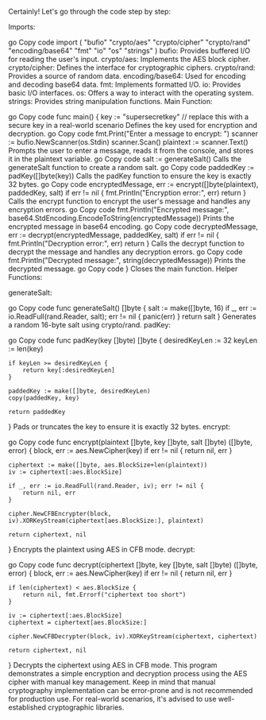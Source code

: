 Certainly! Let's go through the code step by step:

Imports:

go
Copy code
import (
"bufio"
"crypto/aes"
"crypto/cipher"
"crypto/rand"
"encoding/base64"
"fmt"
"io"
"os"
"strings"
)
bufio: Provides buffered I/O for reading the user's input.
crypto/aes: Implements the AES block cipher.
crypto/cipher: Defines the interface for cryptographic ciphers.
crypto/rand: Provides a source of random data.
encoding/base64: Used for encoding and decoding base64 data.
fmt: Implements formatted I/O.
io: Provides basic I/O interfaces.
os: Offers a way to interact with the operating system.
strings: Provides string manipulation functions.
Main Function:

go
Copy code
func main() {
key := "supersecretkey" // replace this with a secure key in a real-world scenario
Defines the key used for encryption and decryption.
go
Copy code
fmt.Print("Enter a message to encrypt: ")
scanner := bufio.NewScanner(os.Stdin)
scanner.Scan()
plaintext := scanner.Text()
Prompts the user to enter a message, reads it from the console, and stores it in the plaintext variable.
go
Copy code
salt := generateSalt()
Calls the generateSalt function to create a random salt.
go
Copy code
paddedKey := padKey([]byte(key))
Calls the padKey function to ensure the key is exactly 32 bytes.
go
Copy code
encryptedMessage, err := encrypt([]byte(plaintext), paddedKey, salt)
if err != nil {
fmt.Println("Encryption error:", err)
return
}
Calls the encrypt function to encrypt the user's message and handles any encryption errors.
go
Copy code
fmt.Println("Encrypted message:", base64.StdEncoding.EncodeToString(encryptedMessage))
Prints the encrypted message in base64 encoding.
go
Copy code
decryptedMessage, err := decrypt(encryptedMessage, paddedKey, salt)
if err != nil {
fmt.Println("Decryption error:", err)
return
}
Calls the decrypt function to decrypt the message and handles any decryption errors.
go
Copy code
fmt.Println("Decrypted message:", string(decryptedMessage))
Prints the decrypted message.
go
Copy code
}
Closes the main function.
Helper Functions:

generateSalt:

go
Copy code
func generateSalt() []byte {
salt := make([]byte, 16)
if \_, err := io.ReadFull(rand.Reader, salt); err != nil {
panic(err)
}
return salt
}
Generates a random 16-byte salt using crypto/rand.
padKey:

go
Copy code
func padKey(key []byte) []byte {
desiredKeyLen := 32
keyLen := len(key)

    if keyLen >= desiredKeyLen {
        return key[:desiredKeyLen]
    }

    paddedKey := make([]byte, desiredKeyLen)
    copy(paddedKey, key)

    return paddedKey

}
Pads or truncates the key to ensure it is exactly 32 bytes.
encrypt:

go
Copy code
func encrypt(plaintext []byte, key []byte, salt []byte) ([]byte, error) {
block, err := aes.NewCipher(key)
if err != nil {
return nil, err
}

    ciphertext := make([]byte, aes.BlockSize+len(plaintext))
    iv := ciphertext[:aes.BlockSize]

    if _, err := io.ReadFull(rand.Reader, iv); err != nil {
        return nil, err
    }

    cipher.NewCFBEncrypter(block, iv).XORKeyStream(ciphertext[aes.BlockSize:], plaintext)

    return ciphertext, nil

}
Encrypts the plaintext using AES in CFB mode.
decrypt:

go
Copy code
func decrypt(ciphertext []byte, key []byte, salt []byte) ([]byte, error) {
block, err := aes.NewCipher(key)
if err != nil {
return nil, err
}

    if len(ciphertext) < aes.BlockSize {
        return nil, fmt.Errorf("ciphertext too short")
    }

    iv := ciphertext[:aes.BlockSize]
    ciphertext = ciphertext[aes.BlockSize:]

    cipher.NewCFBDecrypter(block, iv).XORKeyStream(ciphertext, ciphertext)

    return ciphertext, nil

}
Decrypts the ciphertext using AES in CFB mode.
This program demonstrates a simple encryption and decryption process using the AES cipher with manual key management. Keep in mind that manual cryptography implementation can be error-prone and is not recommended for production use. For real-world scenarios, it's advised to use well-established cryptographic libraries.
